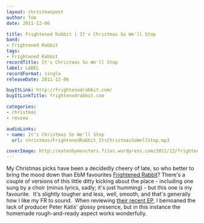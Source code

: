 ```yaml
---
layout: christmaspost
author: Tom
date: 2011-12-06

title: Frightened Rabbit | It's Christmas So We'll Stop
band:
- Frightened Rabbit
tags:
- Frightened Rabbit
recordTitle: It's Christmas So We'll Stop
label: LABEL
recordFormat: single
releaseDate: 2011-12-06

buyItLink: http://frightenedrabbit.com/
buyItLinkTitle: frightenedrabbit.com

categories:
- christmas
- review

audioLinks:
- name: It's Christmas So We'll Stop
  url: christmas/FrightenedRabbit_ItsChristmasSoWellStop.mp3

coverImage: http://eatenbymonsters.files.wordpress.com/2011/12/frightened-rabbit-band.jpg
---
```


My Christmas picks have been a decidedly cheery of late, so who better to bring the mood down than EbM favourites [Frightened Rabbit](http://frightenedrabbit.com/)? There's a couple of versions of this little ditty kicking about the place - including one sung by a choir (minus lyrics, sadly; it's just humming) - but this one is my favourite.  It's slightly tougher and less, well, smooth, and that's generally how I like my FR to sound.  When reviewing [their recent EP](http://eatenbymonsters.wordpress.com/2011/11/21/a-frightened-rabbit-ep-frightened-rabbit/), I bemoaned the lack of producer Peter Katis' glossy presence, but in this instance the homemade rough-and-ready aspect works wonderfully.
